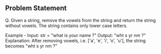 ## Problem Statement

Q. Given a string, remove the vowels from the string and return the string
without vowels. The string contains only lower case letters.

Example -
Input: str = "what is your name ?"
Output: "wht s yr nm ?"
Explanation: After removing vowels, i.e. ['a', 'e', 'i', 'o', 'u'], the string
becomes "wht s yr nm ?"
